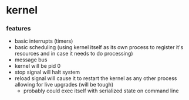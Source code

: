 kernel
======


### features

- basic interrupts (timers)
- basic scheduling (using kernel itself as its own process to register it's resources and in case it needs to do processing)
- message bus
- kernel will be pid 0
- stop signal will halt system
- reload signal will cause it to restart the kernel as any other process allowing for live upgrades (will be tough)
	- probably could exec itself with serialized state on command line
